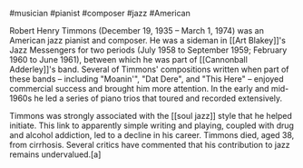 #musician #pianist #composer #jazz #American 

Robert Henry Timmons (December 19, 1935 – March 1, 1974) was an American jazz pianist and composer. He was a sideman in [[Art Blakey]]'s Jazz Messengers for two periods (July 1958 to September 1959; February 1960 to June 1961), between which he was part of [[Cannonball Adderley]]'s band. Several of Timmons' compositions written when part of these bands – including "Moanin'", "Dat Dere", and "This Here" – enjoyed commercial success and brought him more attention. In the early and mid-1960s he led a series of piano trios that toured and recorded extensively.

Timmons was strongly associated with the [[soul jazz]] style that he helped initiate. This link to apparently simple writing and playing, coupled with drug and alcohol addiction, led to a decline in his career. Timmons died, aged 38, from cirrhosis. Several critics have commented that his contribution to jazz remains undervalued.[a]